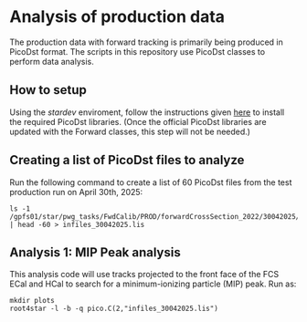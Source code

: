 # Analysis of production data
The production data with forward tracking is primarily being produced in PicoDst format. The scripts in this repository use PicoDst classes to perform data analysis.

How to setup
------------
Using the <i>stardev</i> enviroment, follow the instructions given [here](https://github.com/jdbrice/star-sw-1/wiki#accessing-up-to-date-code) to install the required PicoDst libraries. (Once the official PicoDst libraries are updated with the Forward classes, this step will not be needed.)

Creating a list of PicoDst files to analyze
--------------------------------------------
Run the following command to create a list of 60 PicoDst files from the test production run on April 30th, 2025:

```
ls -1 /gpfs01/star/pwg_tasks/FwdCalib/PROD/forwardCrossSection_2022/30042025/*.root | head -60 > infiles_30042025.lis
```

Analysis 1: MIP Peak analysis
------------------------------
This analysis code will use tracks projected to the front face of the FCS ECal and HCal to search for a minimum-ionizing particle (MIP) peak. Run as:

```
mkdir plots
root4star -l -b -q pico.C(2,"infiles_30042025.lis")
```



